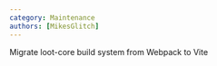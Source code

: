 ```yaml
---
category: Maintenance
authors: [MikesGlitch]
---
```


Migrate loot-core build system from Webpack to Vite
